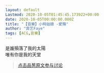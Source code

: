 ```yaml
---
layout: default
Lastmod: 2020-10-05T01:45:45.173922+00:00
date: 2020-10-05T00:00:00.000Z
title: "【音樂】小時姑娘 -愛殤"
author: "霏艺Faye"
tags: [ACG,音樂]
---
```


是誰殞落了我的太陽  
唯有你是我的天堂





> [点击品葱原文参与讨论](https://pincong.rocks/video/3131)


